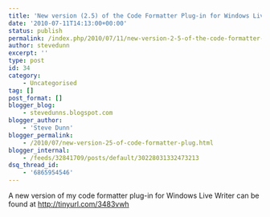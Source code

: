 ```yaml
---
title: 'New version (2.5) of the Code Formatter Plug-in for Windows Live Writer'
date: '2010-07-11T14:13:00+00:00'
status: publish
permalink: /index.php/2010/07/11/new-version-2-5-of-the-code-formatter-plug-in-for-windows-live-writer
author: stevedunn
excerpt: ''
type: post
id: 34
category:
    - Uncategorised
tag: []
post_format: []
blogger_blog:
    - stevedunns.blogspot.com
blogger_author:
    - 'Steve Dunn'
blogger_permalink:
    - /2010/07/new-version-25-of-code-formatter-plug.html
blogger_internal:
    - /feeds/32841709/posts/default/30228031332473213
dsq_thread_id:
    - '6865954546'
---
```

A new version of my code formatter plug-in for Windows Live Writer can be found at <http://tinyurl.com/3483vwh>